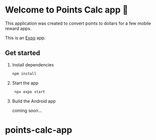 # Welcome to Points Calc app 👋

This application was created to convert points to dollars for a few mobile reward apps.

This is an [Expo](https://expo.dev) app.

## Get started

1. Install dependencies

   ```bash
   npm install
   ```

2. Start the app

   ```bash
    npx expo start
   ```

3. Build the Android app

   coming soon...

# points-calc-app
